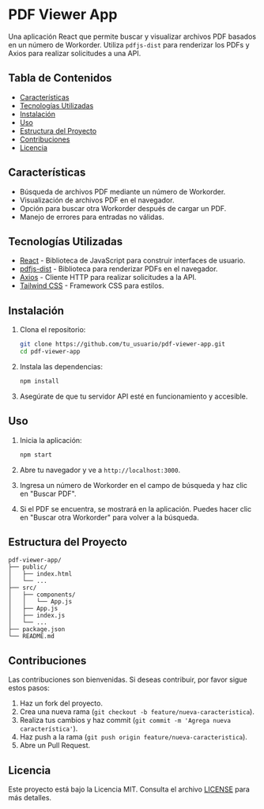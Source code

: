 # PDF Viewer App

Una aplicación React que permite buscar y visualizar archivos PDF basados en un número de Workorder. Utiliza `pdfjs-dist` para renderizar los PDFs y Axios para realizar solicitudes a una API.

## Tabla de Contenidos

- [Características](#características)
- [Tecnologías Utilizadas](#tecnologías-utilizadas)
- [Instalación](#instalación)
- [Uso](#uso)
- [Estructura del Proyecto](#estructura-del-proyecto)
- [Contribuciones](#contribuciones)
- [Licencia](#licencia)

## Características

- Búsqueda de archivos PDF mediante un número de Workorder.
- Visualización de archivos PDF en el navegador.
- Opción para buscar otra Workorder después de cargar un PDF.
- Manejo de errores para entradas no válidas.

## Tecnologías Utilizadas

- [React](https://reactjs.org/) - Biblioteca de JavaScript para construir interfaces de usuario.
- [pdfjs-dist](https://github.com/mozilla/pdf.js) - Biblioteca para renderizar PDFs en el navegador.
- [Axios](https://axios-http.com/) - Cliente HTTP para realizar solicitudes a la API.
- [Tailwind CSS](https://tailwindcss.com/) - Framework CSS para estilos.

## Instalación

1. Clona el repositorio:

   ```bash
   git clone https://github.com/tu_usuario/pdf-viewer-app.git
   cd pdf-viewer-app
   ```

2. Instala las dependencias:

   ```bash
   npm install
   ```

3. Asegúrate de que tu servidor API esté en funcionamiento y accesible.

## Uso

1. Inicia la aplicación:

   ```bash
   npm start
   ```

2. Abre tu navegador y ve a `http://localhost:3000`.

3. Ingresa un número de Workorder en el campo de búsqueda y haz clic en "Buscar PDF".

4. Si el PDF se encuentra, se mostrará en la aplicación. Puedes hacer clic en "Buscar otra Workorder" para volver a la búsqueda.

## Estructura del Proyecto

```
pdf-viewer-app/
├── public/
│   ├── index.html
│   └── ...
├── src/
│   ├── components/
│   │   └── App.js
│   ├── App.js
│   ├── index.js
│   └── ...
├── package.json
└── README.md
```

## Contribuciones

Las contribuciones son bienvenidas. Si deseas contribuir, por favor sigue estos pasos:

1. Haz un fork del proyecto.
2. Crea una nueva rama (`git checkout -b feature/nueva-caracteristica`).
3. Realiza tus cambios y haz commit (`git commit -m 'Agrega nueva característica'`).
4. Haz push a la rama (`git push origin feature/nueva-caracteristica`).
5. Abre un Pull Request.

## Licencia

Este proyecto está bajo la Licencia MIT. Consulta el archivo [LICENSE](LICENSE) para más detalles.
